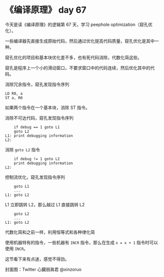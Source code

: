 # 《编译原理》 day 67

今天是读《编译原理》的逻辑第 67 天，学习 peephole optimization（窥孔优化）。

一些编译器先直接生成原始代码，然后通过优化提高代码质量，窥孔优化是其中一种。

窥孔优化的项目和基本块优化差不多，也有死代码消除，代数化简这些。

窥孔是程序上一个小的滑动窗口，不要求窗口中的代码连续，然后优化其中的代码。

消除冗余指令，窥孔发现指令序列

```
LD R0, a
ST a, R0
```

如果两个指令在一个基本块，消除 ST 指令。

消除不可达代码，窥孔发现指令序列

```
    if debug == 1 goto L1
    goto L2
L1: print debugging information
L2: 
```

消除 `goto L2` 指令

```
    if debug != 1 goto L2
    print debugging information
L2: 
```

控制流优化，窥孔发现指令序列

```
    goto L1
    ...
L1: goto L2
```

L1 立即跳转 L2，那么越过 L1 直接跳转 L2

```
    goto L2
    ...
L1: goto L2
```

代数化简和之前一样，利用恒等式和各种律化简

使用机器特有的指令，一些机器有 `INCR` 指令，那么在生成 `x = x + 1` 指令时可以使用 `INCR`。

这节看下来有点迷，感觉不得劲。

封面图：Twitter 心臓弱眞君 @xinzoruo